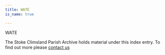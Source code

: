 ```yaml
---
title: WATE
is_name: true

---
```


WATE


The Stoke Climsland Parish Archive holds material under this index entry. To find out more please [contact us](/contact/)
